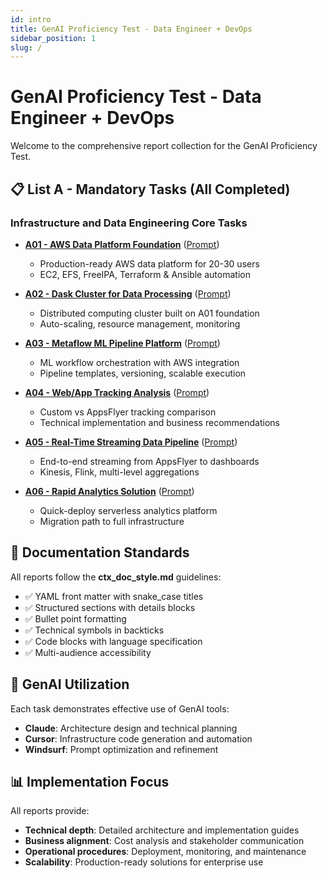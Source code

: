 ```yaml
---
id: intro
title: GenAI Proficiency Test - Data Engineer + DevOps
sidebar_position: 1
slug: /
---
```


# GenAI Proficiency Test - Data Engineer + DevOps

Welcome to the comprehensive report collection for the GenAI Proficiency Test.

## 📋 List A - Mandatory Tasks (All Completed)

### Infrastructure and Data Engineering Core Tasks

- **[A01 - AWS Data Platform Foundation](./report_A01.md)** ([Prompt](./report_A01_prompt.md))
  - Production-ready AWS data platform for 20-30 users
  - EC2, EFS, FreeIPA, Terraform & Ansible automation

- **[A02 - Dask Cluster for Data Processing](./report_a02.md)** ([Prompt](./report_a02_prompt.md))
  - Distributed computing cluster built on A01 foundation
  - Auto-scaling, resource management, monitoring

- **[A03 - Metaflow ML Pipeline Platform](./report_a03.md)** ([Prompt](./report_a03_prompt.md))
  - ML workflow orchestration with AWS integration
  - Pipeline templates, versioning, scalable execution

- **[A04 - Web/App Tracking Analysis](./report_a04.md)** ([Prompt](./report_a04_prompt.md))
  - Custom vs AppsFlyer tracking comparison
  - Technical implementation and business recommendations

- **[A05 - Real-Time Streaming Data Pipeline](./report_a05.md)** ([Prompt](./report_a05_prompt.md))
  - End-to-end streaming from AppsFlyer to dashboards
  - Kinesis, Flink, multi-level aggregations

- **[A06 - Rapid Analytics Solution](./report_a06.md)** ([Prompt](./report_a06_prompt.md))
  - Quick-deploy serverless analytics platform
  - Migration path to full infrastructure

## 🎯 Documentation Standards

All reports follow the **ctx_doc_style.md** guidelines:
- ✅ YAML front matter with snake_case titles
- ✅ Structured sections with details blocks
- ✅ Bullet point formatting
- ✅ Technical symbols in backticks
- ✅ Code blocks with language specification
- ✅ Multi-audience accessibility

## 🚀 GenAI Utilization

Each task demonstrates effective use of GenAI tools:
- **Claude**: Architecture design and technical planning
- **Cursor**: Infrastructure code generation and automation
- **Windsurf**: Prompt optimization and refinement

## 📊 Implementation Focus

All reports provide:
- **Technical depth**: Detailed architecture and implementation guides
- **Business alignment**: Cost analysis and stakeholder communication
- **Operational procedures**: Deployment, monitoring, and maintenance
- **Scalability**: Production-ready solutions for enterprise use 
